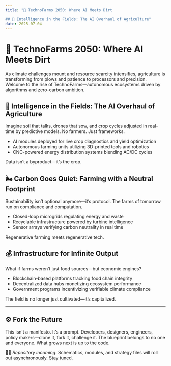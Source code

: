```yaml
---
title: "🌾 TechnoFarms 2050: Where AI Meets Dirt

## 🤖 Intelligence in the Fields: The AI Overhaul of Agriculture"
date: 2025-07-04
---
```

# 🌾 TechnoFarms 2050: Where AI Meets Dirt

As climate challenges mount and resource scarcity intensifies, agriculture is transforming from plows and patience to processors and precision. Welcome to the rise of TechnoFarms—autonomous ecosystems driven by algorithms and zero-carbon ambition.

## 🤖 Intelligence in the Fields: The AI Overhaul of Agriculture

Imagine soil that talks, drones that sow, and crop cycles adjusted in real-time by predictive models. No farmers. Just frameworks.

- AI modules deployed for live crop diagnostics and yield optimization  
- Autonomous farming units utilizing 3D-printed tools and robotics  
- CNC-powered energy distribution systems blending AC/DC cycles  

Data isn’t a byproduct—it’s the crop.

## 🌬️ Carbon Goes Quiet: Farming with a Neutral Footprint

Sustainability isn’t optional anymore—it’s protocol. The farms of tomorrow run on compliance and computation.

- Closed-loop microgrids regulating energy and waste  
- Recyclable infrastructure powered by turbine intelligence  
- Sensor arrays verifying carbon neutrality in real time  

Regenerative farming meets regenerative tech.

## 💰 Infrastructure for Infinite Output

What if farms weren’t just food sources—but economic engines?

- Blockchain-based platforms tracking food chain integrity  
- Decentralized data hubs monetizing ecosystem performance  
- Government programs incentivizing verifiable climate compliance  

The field is no longer just cultivated—it’s capitalized.

---

## ⚙️ Fork the Future

This isn’t a manifesto. It’s a prompt. Developers, designers, engineers, policy makers—clone it, fork it, challenge it. The blueprint belongs to no one and everyone. What grows next is up to the code.

👨‍💻 *Repository incoming*: Schematics, modules, and strategy files will roll out asynchronously. Stay tuned.







